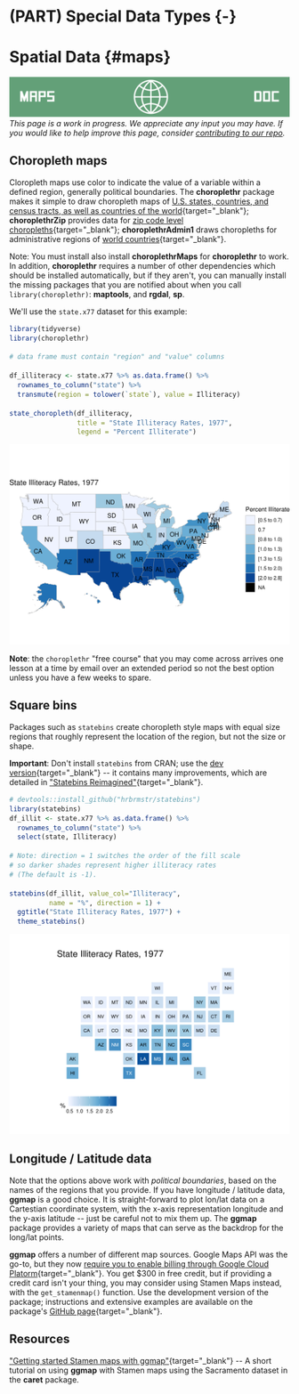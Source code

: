 # (PART) Special Data Types {-}

# Spatial Data {#maps}

<!-- Under Construction Section
----------------------------------------------------------------------------- -->
![Maps](images/banners/banner_maps.png)
*This page is a work in progress. We appreciate any input you may have. If you would like to help improve this page, consider [contributing to our repo](contribute.html).*
<!-- ------------------------------------------------------------------------ -->


## Choropleth maps

Cloropleth maps use color to indicate the value of a variable within a defined region, generally political boundaries.  The **choroplethr** package makes it simple to draw choropleth maps of [U.S. states, countries, and census tracts, as well as countries of the world](https://arilamstein.com/documentation/choroplethr/reference/){target="_blank"}; **choroplethrZip** provides data for [zip code level choropleths](https://arilamstein.com/creating-zip-code-choropleths-choroplethrzip/){target="_blank"}; **choroplethrAdmin1** draws choropleths for administrative regions of [world countries](https://rdrr.io/cran/choroplethrAdmin1/man/get_admin1_countries.html){target="_blank"}.

Note: You must install also install **choroplethrMaps** for **choroplethr** to work.  In addition, **choroplethr** requires a number of other dependencies which should be installed automatically, but if they aren't, you can manually install the missing packages that you are notified about when you call `library(choroplethr)`: **maptools**, and **rgdal**, **sp**.


We'll use the `state.x77` dataset for this example:


```r
library(tidyverse)
library(choroplethr)

# data frame must contain "region" and "value" columns

df_illiteracy <- state.x77 %>% as.data.frame() %>% 
  rownames_to_column("state") %>% 
  transmute(region = tolower(`state`), value = Illiteracy)

state_choropleth(df_illiteracy,
                 title = "State Illiteracy Rates, 1977",
                 legend = "Percent Illiterate")
```

<img src="maps_files/figure-html/unnamed-chunk-1-1.png" width="672" />

**Note**: the `choroplethr` "free course" that you may come across arrives one lesson at a time by email over an extended period so not the best option unless you have a few weeks to spare.

## Square bins

Packages such as `statebins` create choropleth style maps with equal size regions that roughly represent the location of the region, but not the size or shape.

**Important**:  Don't install `statebins` from CRAN; use the [dev version](https://github.com/hrbrmstr/statebins){target="_blank"} -- it contains many improvements, which are detailed in ["Statebins Reimagined"](https://rud.is/b/2017/11/18/statebins-reimagined/#comment-19346){target="_blank"}.


```r
# devtools::install_github("hrbrmstr/statebins")
library(statebins)
df_illit <- state.x77 %>% as.data.frame() %>% 
  rownames_to_column("state") %>% 
  select(state, Illiteracy)

# Note: direction = 1 switches the order of the fill scale 
# so darker shades represent higher illiteracy rates
# (The default is -1).

statebins(df_illit, value_col="Illiteracy",
          name = "%", direction = 1) +
  ggtitle("State Illiteracy Rates, 1977") +
  theme_statebins()
```

<img src="maps_files/figure-html/unnamed-chunk-2-1.png" width="672" />

## Longitude / Latitude data 

Note that the options above work with *political boundaries*, based on the names of the regions that you provide. If you have longitude / latitude data, **ggmap** is a good choice.  It is straight-forward to plot lon/lat data on a Cartestian coordinate system, with the x-axis representation longitude and the y-axis latitude -- just be careful not to mix them up. The **ggmap** package provides a variety of maps that can serve as the backdrop for the long/lat points. 

**ggmap** offers a number of different map sources.  Google Maps API was the go-to, but they now [require you to enable billing through Google Cloud Platorm](https://cloud.google.com/free/){target="_blank"}.  You get $300 in free credit, but if providing a credit card isn't your thing, you may consider using Stamen Maps instead, with the `get_stamenmap()` function. Use the development version of the package; instructions and extensive examples are available on the package's [GitHub page](https://github.com/dkahle/ggmap){target="_blank"}.

## Resources

["Getting started Stamen maps with ggmap"](https://statisticaloddsandends.wordpress.com/2018/10/25/getting-started-stamen-maps-with-ggmap/){target="_blank"} -- A short tutorial on using **ggmap** with Stamen maps using the Sacramento dataset in the **caret** package.

